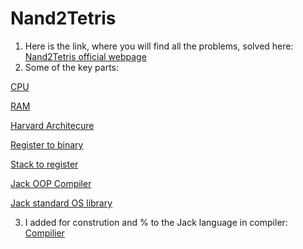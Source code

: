 # Nand2Tetris
1) Here is the link, where you will find all the problems, solved here: [Nand2Tetris official webpage](https://www.nand2tetris.org/)
2) Some of the key parts:

[CPU](https://github.com/IgorAmashukeli/Nand-2-Tetris/blob/main/Source/nand2tetris/projects/05/CPU.hdl)

[RAM](https://github.com/IgorAmashukeli/Nand-2-Tetris/blob/main/Source/nand2tetris/projects/03/a/RAM64.hdl)

[Harvard Architecure](https://github.com/IgorAmashukeli/Nand-2-Tetris/blob/main/Source/nand2tetris/projects/05/Computer.hdl)

[Register to binary](https://github.com/IgorAmashukeli/Nand-2-Tetris/blob/main/Source/nand2tetris/projects/06/Assembler/Assembler.cpp)

[Stack to register](https://github.com/IgorAmashukeli/Nand-2-Tetris/blob/main/Source/nand2tetris/projects/08/VMTranslator_2/CodeWriter.cpp)

[Jack OOP Compiler](https://github.com/IgorAmashukeli/Nand-2-Tetris/blob/main/Project/11_Compiler_CodeGeneration/Compiler/CompilationEngine.cpp)

[Jack standard OS library](https://github.com/IgorAmashukeli/Nand-2-Tetris/tree/main/Source/nand2tetris/projects/12)

3) I added for constrution and % to the Jack language in compiler: [Compilier](https://github.com/IgorAmashukeli/Nand-2-Tetris/blob/main/Project/11_Compiler_CodeGeneration/Compiler/CompilationEngine.cpp)